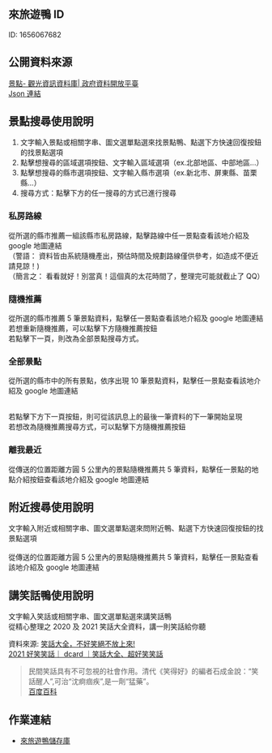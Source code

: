 ## 來旅遊鴨 ID

ID: 1656067682

## 公開資料來源

[景點- 觀光資訊資料庫| 政府資料開放平臺](https://data.gov.tw/dataset/7777)<br>
[Json 連結](https://gis.taiwan.net.tw/XMLReleaseALL_public/scenic_spot_C_f.json)

## 景點搜尋使用說明

1. 文字輸入景點或相關字串、圖文選單點選來找景點鴨、點選下方快速回復按鈕的找景點選項<br>
2. 點擊想搜尋的區域選項按鈕、文字輸入區域選項（ex.北部地區、中部地區...）<br>
3. 點擊想搜尋的縣市選項按鈕、文字輸入縣市選項（ex.新北市、屏東縣、苗栗縣...）<br>
4. 搜尋方式：點擊下方的任一搜尋的方式已進行搜尋

### 私房路線

從所選的縣市推薦一組該縣市私房路線，點擊路線中任一景點查看該地介紹及 google 地圖連結<br>
（警語： 資料皆由系統隨機產出，預估時間及規劃路線僅供參考，如造成不便近請見諒！)<br>
（簡言之： 看看就好！別當真！這個真的太花時間了，整理完可能就截止了 QQ）

### 隨機推薦

從所選的縣市推薦 5 筆景點資料，點擊任一景點查看該地介紹及 google 地圖連結<br>
若想重新隨機推薦，可以點擊下方隨機推薦按鈕<br>
若點擊下一頁，則改為全部景點搜尋方式。

### 全部景點

從所選的縣市中的所有景點，依序出現 10 筆景點資料，點擊任一景點查看該地介紹及 google 地圖連結<br><br>

若點擊下方下一頁按鈕，則可從該訊息上的最後一筆資料的下一筆開始呈現<br>
若想改為隨機推薦搜尋方式，可以點擊下方隨機推薦按鈕

### 離我最近

從傳送的位置距離方圓 5 公里內的景點隨機推薦共 5 筆資料，點擊任一景點的地點介紹按鈕查看該地介紹及 google 地圖連結

## 附近搜尋使用說明

文字輸入附近或相關字串、圖文選單點選來問附近鴨、點選下方快速回復按鈕的找景點選項<br><br>
從傳送的位置距離方圓 5 公里內的景點隨機推薦共 5 筆資料，點擊任一景點查看該地介紹及 google 地圖連結

## 講笑話鴨使用說明

文字輸入笑話或相關字串、圖文選單點選來講笑話鴨<br>
從精心整理之 2020 及 2021 笑話大全資料，講一則笑話給你聽

資料來源: [笑話大全，不好笑絕不放上來!](https://wayne265265.pixnet.net/blog/post/216422544-%E7%AC%91%E8%A9%B1%E5%A4%A7%E5%85%A8%EF%BC%8C%E4%B8%8D%E5%A5%BD%E7%AC%91%E7%B5%95%E4%B8%8D%E6%94%BE%E4%B8%8A%E4%BE%86-%21)<br>
[2021 好笑笑話｜ dcard ｜笑話大全、超好笑笑話](https://natasha790708.pixnet.net/blog/post/37026664-2021%E5%A5%BD%E7%AC%91%E7%AC%91%E8%A9%B1%EF%BD%9Cdcard%EF%BD%9C%E7%AC%91%E8%A9%B1%E5%A4%A7%E5%85%A8%E3%80%81%E8%B6%85%E5%A5%BD%E7%AC%91%E7%AC%91%E8%A9%B1%E3%80%81)

> 民間笑話具有不可忽視的社會作用。清代《笑得好》的編者石成金說：“笑話醒人”,可治“沈痾痼疾”,是一劑“猛藥”。<br> [百度百科](https://baike.baidu.com/item/%E6%B0%91%E9%97%B4%E7%AC%91%E8%AF%9D)

## 作業連結

- [來旅遊鴨儲存庫](https://github.com/zoe01214/travelduck-linebot)
